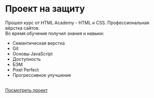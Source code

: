 # Проект на защиту

Прошел курс от HTML Academy - HTML и CSS. Профессиональная вёрстка сайтов.<br>
Во время обучения получил знания и навыки:

- Семантическая верстка
- Git
- Основы JavaScript 
- Доступность 
- БЭМ
- Pixel Perfect
- Прогрессивное улучшение
<br>
<a href="https://allectro.github.io/">Посмотреть проект</a>
